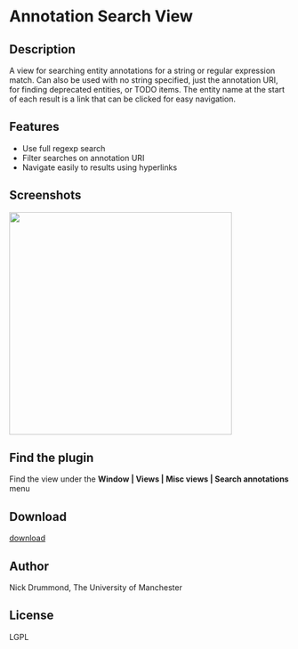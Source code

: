 # Annotation Search View #

## Description ##
A view for searching entity annotations for a string or regular expression match. Can also be used with no string specified, just the annotation URI, for finding deprecated entities, or TODO items. The entity name at the start of each result is a link that can be clicked for easy navigation.

## Features ##
  * Use full regexp search
  * Filter searches on annotation URI
  * Navigate easily to results using hyperlinks

## Screenshots ##

<a href='http://www.co-ode.org/downloads/protege-x/plugins/images/annotation-search.png'><img src='http://www.co-ode.org/downloads/protege-x/plugins/images/annotation-search.png' width='400' /></a>


## Find the plugin ##

Find the view under the **Window | Views | Misc views | Search annotations** menu

## Download ##

[download](http://code.google.com/p/co-ode-owl-plugins/downloads/list?can=2&q=annotation+search+view)

## Author ##

Nick Drummond, The University of Manchester

## License ##

LGPL